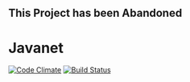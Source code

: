 ## This Project has been Abandoned

# Javanet
[![Code Climate](https://codeclimate.com/github/jacksondm33/Javanet/badges/gpa.svg)](https://codeclimate.com/github/jacksondm33/Javanet)
[![Build Status](https://travis-ci.org/jacksondm33/Javanet.svg?branch=master)](https://travis-ci.org/jacksondm33/Javanet)
